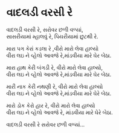 # વાદલડી વરસી રે

વાદલડી વરસી રે, સરોવર છળી વળ્યાં,  
સાસરીયામાં મ્હાલવું રે, પિયરીયામાં છુટથી રે.  

મારા પગ કેરાં કડલા રે ,વીરો મારો લેવા હાલ્યો  
વીરા લઇ ને વ્હેલો આવજે રે,માંડવીયા મારે ઘેર બેઠા.  

મારા હાથ કેરી બંગડી રે, વીરો મારો લેવા હાલ્યો,  
વીરા લઇ ને વ્હેલો આવજે રે,માંડવીયા મારે ઘેર બેઠા.  

મારી નાક કેરી નથણી રે, વીરો મારો લેવા હાલ્યો  
વીરા લઇ ને વ્હેલો આવજે રે,માંડવીયા મારે ઘેરે બેઠા.  

મારો ડોક કેરો હાર રે, વીરો મારો લેવા હાલ્યો  
વીરા લઇ ને વ્હેલો આવજે રે, માંડવીયા મારે ઘેરે બેઠા.  

વાદલડી વરસી રે સરોવર છળી વળ્યાં...  
